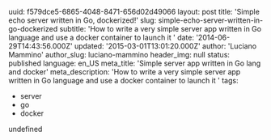 uuid:             f579dce5-6865-4048-8471-656d02d49066
layout:           post
title:            'Simple echo server written in Go, dockerized!'
slug:             simple-echo-server-written-in-go-dockerized
subtitle:         'How to write a very simple server app written in Go language and use a docker container to launch it '
date:             '2014-06-29T14:43:56.000Z'
updated:          '2015-03-01T13:01:20.000Z'
author:           'Luciano Mammino'
author_slug:      luciano-mammino
header_img:       null
status:           published
language:         en_US
meta_title:       'Simple server app written in Go lang and docker'
meta_description: 'How to write a very simple server app written in Go language and use a docker container to launch it '
tags:
  - server
  - go
  - docker

undefined
